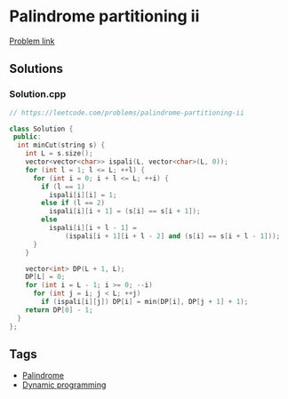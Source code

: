 # Palindrome partitioning ii

[Problem link](https://leetcode.com/problems/palindrome-partitioning-ii)

## Solutions


### Solution.cpp
```cpp
// https://leetcode.com/problems/palindrome-partitioning-ii

class Solution {
 public:
  int minCut(string s) {
    int L = s.size();
    vector<vector<char>> ispali(L, vector<char>(L, 0));
    for (int l = 1; l <= L; ++l) {
      for (int i = 0; i + l <= L; ++i) {
        if (l == 1)
          ispali[i][i] = 1;
        else if (l == 2)
          ispali[i][i + 1] = (s[i] == s[i + 1]);
        else
          ispali[i][i + l - 1] =
              (ispali[i + 1][i + l - 2] and (s[i] == s[i + l - 1]));
      }
    }

    vector<int> DP(L + 1, L);
    DP[L] = 0;
    for (int i = L - 1; i >= 0; --i)
      for (int j = i; j < L; ++j)
        if (ispali[i][j]) DP[i] = min(DP[i], DP[j + 1] + 1);
    return DP[0] - 1;
  }
};
```
## Tags

* [Palindrome](/README.md#Palindrome)
* [Dynamic programming](/README.md#Dynamic_programming)
